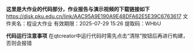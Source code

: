 **这里是大作业的代码部分，作业报告与演示视频的下载链接如下**
https://disk.pku.edu.cn/link/AAC95A9E190A9E48DFA62E5E39C6763617
文件夹名：程设大作业
有效期限：2025-07-29 15:26
提取码：WHbU

**代码运行注意事项**
在qtcreator中运行代码时需先点击“清除”按钮后再进行构建，否则会报错
